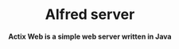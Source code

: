 
<div align="center">
  <h1>Alfred server</h1>
  <p>
    <strong>Actix Web is a simple web server written in Java</strong>
  </p>
 
</div>

